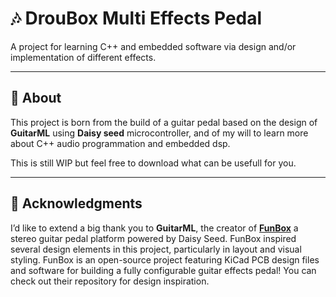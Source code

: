 # 🎶 DrouBox Multi Effects Pedal

A project for learning C++ and embedded software via design and/or implementation of different effects.

---

## 📖 About

This project is born from the build of a guitar pedal based on the design of **GuitarML** using **Daisy seed** microcontroller, 
and of my will to learn more about C++ audio programmation and embedded dsp.

This is still WIP but feel free to download what can be usefull for you.

---

## 🙏 Acknowledgments

I’d like to extend a big thank you to **GuitarML**, the creator of **[FunBox](https://github.com/GuitarML/FunBox)**  a stereo guitar pedal platform powered by Daisy Seed. FunBox inspired several design elements in this project, particularly in layout and visual styling.
FunBox is an open-source project featuring KiCad PCB design files and software for building a fully configurable guitar effects pedal! You can check out their repository for design inspiration.  



